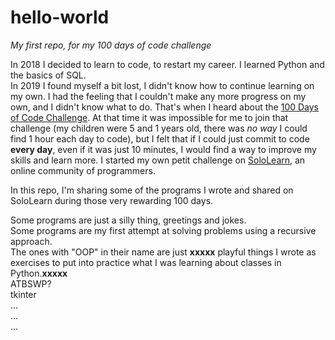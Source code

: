 # hello-world
_My first repo, for my 100 days of code challenge_

In 2018 I decided to learn to code, to restart my career. I learned Python and the basics of SQL.<br>
In 2019 I found myself a bit lost, I didn't know how to continue learning on my own. I had the feeling that I couldn't make any more progress on my own, and I didn't know what to do. That's when I heard about the [100 Days of Code Challenge](https://www.100daysofcode.com/). At that time it was impossible for me to join that challenge (my children were 5 and 1 years old, there was _no way_ I could find 1 hour each day to code), but I felt that if I could just commit to code __every day__, even if it was just 10 minutes, I would find a way to improve my skills and learn more. I started my own petit challenge on [SoloLearn](https://www.sololearn.com/), an online community of programmers. <br>

In this repo, I'm sharing some of the programs I wrote and shared on SoloLearn during those very rewarding 100 days.

Some programs are just a silly thing, greetings and jokes.<br>
Some programs are my first attempt at solving problems using a recursive approach.<br>
The ones with "OOP" in their name are just __xxxxx__ playful things I wrote as exercises to put into practice what I was learning about classes in Python.__xxxxx__<br>
ATBSWP?<br>
tkinter<br>
...<br>
...<br>
...<br>

